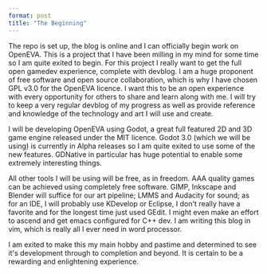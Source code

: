```yaml
---
format: post
title: "The Beginning"
---
```

The repo is set up, the blog is online and I can officially begin work on OpenEVA. This is a project that I have been milling in my mind for some time so I am quite exited to begin. For this project I really want to get the full open gamedev experience, complete with devblog. I am a huge proponent of free software and open source collaboration, which is why I have chosen GPL v3.0 for the OpenEVA licence. I want this to be an open experience with every opportunity for others to share and learn along with me. I will try to keep a very regular devblog of my progress as well as provide reference and knowledge of the technology and art I will use and create.

I will be developing OpenEVA using Godot, a great full featured 2D and 3D game engine released under the MIT licence. Godot 3.0 (which we will be using) is currently in Alpha releases so I am quite exited to use some of the new features. GDNative in particular has huge potential to enable some extremely interesting things.

All other tools I will be using will be free, as in freedom. AAA quality games can be achieved using completely free software. GIMP, Inkscape and Blender will suffice for our art pipeline; LMMS and Audacity for sound; as for an IDE, I will probably use KDevelop or Eclipse, I don't really have a favorite and for the longest time just used GEdit. I might even make an effort to ascend and get emacs configured for C++ dev. I am writing this blog in vim, which is really all I ever need in word processor. 

I am exited to make this my main hobby and pastime and determined to see it's development through to completion and beyond. It is certain to be a rewarding and enlightening experience.
